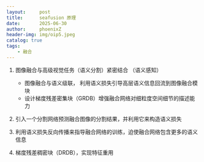 ```yaml
---
layout:     post
title:      seafusion 原理
date:       2025-06-30
author:     phoenixZ
header-img: img/oip5.jpeg
catalog: true
tags:
    - 融合
---
```


1. 图像融合与高级视觉任务（语义分割）紧密结合 （语义感知）
   - 图像融合与语义级联， 利用语义损失引导高层语义信息回流到图像融合模块
   - 设计梯度残差密集块（GRDB）增强融合网络对细粒度空间细节的描述能力

1. 引入一个分割网络预测融合图像的分割结果，并利用它来构造语义损失
2. 利用语义损失反向传播来指导融合网络的训练，迫使融合网络包含更多的语义信息
3. 梯度残差稠密块（DRDB），实现特征重用